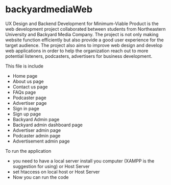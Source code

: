 # backyardmediaWeb

UX Design and Backend Development for Minimum-Viable Product is the web development project collaborated between students from Northeastern University and Backyard Media Company.  The project is not only making website function efficiently but also provide a good user experience for the target audience. The project also aims to improve web design and develop web applications in order to help the organization reach out to more potential listeners, podcasters, advertisers for business development.

This file is include
- Home page
- About us page
- Contact us page
- FAQs page
- Podcaster page
- Advertiser page
- Sign in page
- Sign up page
- Backyard Admin page
- Backyard admin dashboard page
- Advertiser admin page
- Podcaster admin page
- Advertisement admin page


To run the application
- you need to have a local server install you computer (XAMPP is the suggestion for using) or Host Server
- set htaccess on local host or Host Server
- Now you can run the code
